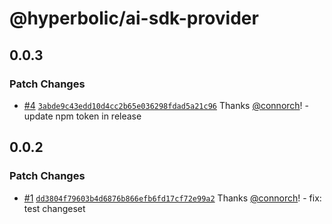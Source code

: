 # @hyperbolic/ai-sdk-provider

## 0.0.3

### Patch Changes

- [#4](https://github.com/HyperbolicLabs/hyperbolic-ts/pull/4) [`3abde9c43edd10d4cc2b65e036298fdad5a21c96`](https://github.com/HyperbolicLabs/hyperbolic-ts/commit/3abde9c43edd10d4cc2b65e036298fdad5a21c96) Thanks [@connorch](https://github.com/connorch)! - update npm token in release

## 0.0.2

### Patch Changes

- [#1](https://github.com/HyperbolicLabs/hyperbolic-ts/pull/1) [`dd3804f79603b4d6876b866efb6fd17cf72e99a2`](https://github.com/HyperbolicLabs/hyperbolic-ts/commit/dd3804f79603b4d6876b866efb6fd17cf72e99a2) Thanks [@connorch](https://github.com/connorch)! - fix: test changeset
